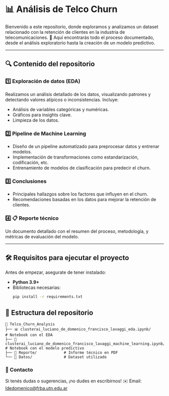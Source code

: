 # 📊 **Análisis de Telco Churn**  

Bienvenido a este repositorio, donde exploramos y analizamos un dataset relacionado con la retención de clientes en la industria de telecomunicaciones. 🚀 Aquí encontrarás todo el proceso documentado, desde el análisis exploratorio hasta la creación de un modelo predictivo.  

---

## 🔍 **Contenido del repositorio**

### 1️⃣ Exploración de datos (EDA)  
Realizamos un análisis detallado de los datos, visualizando patrones y detectando valores atípicos o inconsistencias. Incluye:
- Análisis de variables categóricas y numéricas.
- Gráficos para insights clave.  
- Limpieza de los datos.

### 2️⃣ **Pipeline de Machine Learning**  
- Diseño de un pipeline automatizado para preprocesar datos y entrenar modelos.  
- Implementación de transformaciones como estandarización, codificación, etc.
- Entrenamiento de modelos de clasificación para predecir el churn.

### 3️⃣ **Conclusiones**  
- Principales hallazgos sobre los factores que influyen en el churn.  
- Recomendaciones basadas en los datos para mejorar la retención de clientes.

### 4️⃣ **📋 Reporte técnico**  
Un documento detallado con el resumen del proceso, metodología, y métricas de evaluación del modelo.

---

## 🛠️ **Requisitos para ejecutar el proyecto**  

Antes de empezar, asegurate de tener instalado:  
- **Python 3.9+**  
- Bibliotecas necesarias:  
  ```bash
  pip install -r requirements.txt

## 📁 **Estructura del repositorio**

```plaintext
📂 Telco_Churn_Analysis
├── 📊 clusterai_luciano_de_domenico_francisco_lavaggi_eda.ipynb/                     # Notebook con el EDA
├── 🤖 clusterai_luciano_de_domenico_francisco_lavaggi_machine_learning.ipynb/        # Notebook con el modelo predictivo
├── 📄 Reporte/            # Informe técnico en PDF
└── 📂 Datos/              # Dataset utilizado
```
### **📨 Contacto**

Si tenés dudas o sugerencias, ¡no dudes en escribirnos!
✉️ Email: ldedomenico@frba.utn.edu.ar
